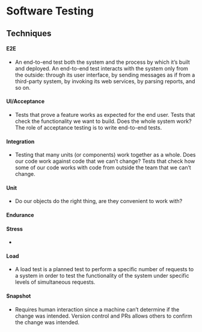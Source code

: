 # Software Testing

## Techniques

#### E2E

* An end-to-end test both the system and the process by which it’s built and deployed. An end-to-end test interacts with the system only from the outside: through its user interface, by sending messages as if from a third-party system, by invoking its web services, by parsing reports, and so on.

#### UI/Acceptance

* Tests that prove a feature works as expected for the end user. Tests that check the functionality we want to build. Does the whole system work? The role of acceptance testing is to write end-to-end tests.

#### Integration

* Testing that many units \(or components\) work together as a whole. Does our code work against code that we can’t change? Tests that check how some of our code works with code from outside the team that we can’t change.

#### Unit

* Do our objects do the right thing, are they convenient to work with?

#### Endurance

#### Stress

* 
#### Load

* A load test is a planned test to perform a specific number of requests to a system in order to test the functionality of the system under specific levels of simultaneous requests.

#### Snapshot

* Requires human interaction since a machine can’t determine if the change was intended. Version control and PRs allows others to confirm the change was intended.

